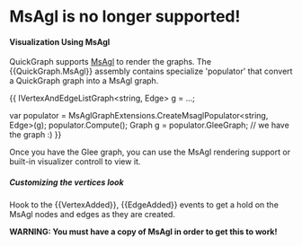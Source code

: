 # **MsAgl is no longer supported!**

#### Visualization Using MsAgl

QuickGraph supports [MsAgl](MsAgl) to render the graphs. The {{QuickGraph.MsAgl}} assembly contains specialize 'populator' that convert a QuickGraph graph into a MsAgl graph.

{{
IVertexAndEdgeListGraph<string, Edge<string>> g = ...;

var populator = MsAglGraphExtensions.CreateMsaglPopulator<string, Edge<string>>(g);
populator.Compute();
Graph g = populator.GleeGraph; // we have the graph :)
}}

Once you have the Glee graph, you can use the MsAgl rendering support or built-in visualizer controll to view it.

##### Customizing the vertices look

Hook to the {{VertexAdded}}, {{EdgeAdded}} events to get a hold on the MsAgl nodes and edges as they are created.

**WARNING: You must have a copy of MsAgl in order to get this to work!**